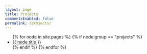 ```yaml
---
layout: page
title: Projects
commentsEnabled: false
permalink: /projects/
---
```


<ul>
    {% for node in site.pages %}
        {% if node.group == "projects" %}<li><a href="{{ node.url }}">{{ node.title }}</a></li>{% endif %}
    {% endfor %}
</ul>
